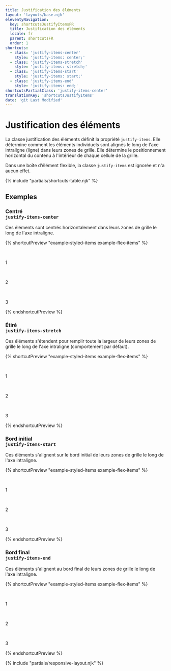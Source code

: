 ```yaml
---
title: Justification des éléments
layout: 'layouts/base.njk'
eleventyNavigation:
  key: shortcutsJustifyItemsFR
  title: Justification des éléments
  locale: fr
  parent: shortcutsFR
  order: 1
shortcuts:
  - class: 'justify-items-center'
    style: 'justify-items: center;'
  - class: 'justify-items-stretch'
    style: 'justify-items: stretch;'
  - class: 'justify-items-start'
    style: 'justify-items: start;'
  - class: 'justify-items-end'
    style: 'justify-items: end;'
shortcutsPartialClass: 'justify-items-center'
translationKey: 'shortcutsJustifyItems'
date: 'git Last Modified'
---
```


# Justification des éléments

La classe justification des éléments définit la propriété `justify-items`. Elle détermine comment les éléments individuels sont alignés le long de l'axe intraligne (ligne) dans leurs zones de grille. Elle détermine le positionnement horizontal du contenu à l'intérieur de chaque cellule de la grille.

<gcds-notice type="info" notice-title-tag="h2" notice-title="Ce paramètre n’a aucun effet dans les boîtes d’éléments flexibles">
  <gcds-text>Dans une boîte d’élément flexible, la classe <code>justify-items</code> est ignorée et n'a aucun effet.</gcds-text>
</gcds-notice>

{% include "partials/shortcuts-table.njk" %}

## Exemples

### Centré<br/>`justify-items-center`

Ces éléments sont centrés horizontalement dans leurs zones de grille le long de l'axe intraligne.

{% shortcutPreview "example-styled-items example-flex-items" %}

<div class="d-grid grid-cols-3 justify-items-center">
  <p>1</p>
  <p>2</p>
  <p>3</p>
</div>
{% endshortcutPreview %}

### Étiré<br/>`justify-items-stretch`

Ces éléments s'étendent pour remplir toute la largeur de leurs zones de grille le long de l'axe intraligne (comportement par défaut).

{% shortcutPreview "example-styled-items example-flex-items" %}

<div class="d-grid grid-cols-3 justify-items-stretch">
  <p>1</p>
  <p>2</p>
  <p>3</p>
</div>
{% endshortcutPreview %}

### Bord initial<br/>`justify-items-start`

Ces éléments s'alignent sur le bord initial de leurs zones de grille le long de l'axe intraligne.

{% shortcutPreview "example-styled-items example-flex-items" %}

<div class="d-grid grid-cols-3 justify-items-start">
  <p>1</p>
  <p>2</p>
  <p>3</p>
</div>
{% endshortcutPreview %}

### Bord final <br/>`justify-items-end`

Ces éléments s'alignent au bord final de leurs zones de grille le long de l'axe intraligne.

{% shortcutPreview "example-styled-items example-flex-items" %}

<div class="d-grid grid-cols-3 justify-items-end">
  <p>1</p>
  <p>2</p>
  <p>3</p>
</div>
{% endshortcutPreview %}

{% include "partials/responsive-layout.njk" %}
